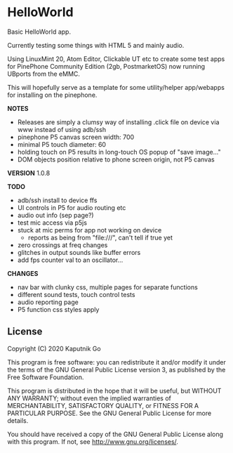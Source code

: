 # HelloWorld

Basic HelloWorld app.

Currently testing some things with HTML 5 and mainly audio.

Using LinuxMint 20, Atom Editor, Clickable UT etc to create some test apps for PinePhone Community Edition (2gb, PostmarketOS) now running UBports from the eMMC.

This will hopefully serve as a template for some utility/helper app/webapps for installing on the pinephone.

**NOTES**
- Releases are simply a clumsy way of installing .click file on device via www instead of using adb/ssh
- pinephone P5 canvas screen width: 700
- minimal P5 touch diameter: 60
- holding touch on P5 results in long-touch OS popup of "save image..."
- DOM objects position relative to phone screen origin, not P5 canvas

**VERSION**
1.0.8

**TODO**
- adb/ssh install to device ffs
- UI controls in P5 for audio routing etc
- audio out info (sep page?)
- test mic access via p5js
- stuck at mic perms for app not working on device
  - reports as being from "file:///", can't tell if true yet
- zero crossings at freq changes
- glitches in output sounds like buffer errors
- add fps counter val to an oscillator...

**CHANGES**
- nav bar with clunky css, multiple pages for separate functions
- different sound tests, touch control tests
- audio reporting page
- P5 function css styles apply

## License

Copyright (C) 2020  Kaputnik Go

This program is free software: you can redistribute it and/or modify it under the terms of the GNU General Public License version 3, as published
by the Free Software Foundation.

This program is distributed in the hope that it will be useful, but WITHOUT ANY WARRANTY; without even the implied warranties of MERCHANTABILITY, SATISFACTORY QUALITY, or FITNESS FOR A PARTICULAR PURPOSE.  See the GNU General Public License for more details.

You should have received a copy of the GNU General Public License along with this program.  If not, see <http://www.gnu.org/licenses/>.
